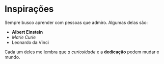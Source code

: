 # Inspirações

Sempre busco aprender com pessoas que admiro. Algumas delas são:

- **Albert Einstein**
- _Marie Curie_
- Leonardo da Vinci

Cada um deles me lembra que _a curiosidade_ e a **dedicação** podem mudar o mundo.
